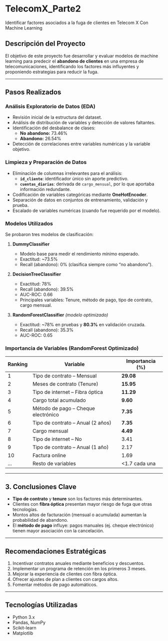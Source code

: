 # TelecomX_Parte2
Identificar factores asociados a la fuga de clientes en Telecom X Con Machine Learning

## Descripción del Proyecto
El objetivo de este proyecto fue desarrollar y evaluar modelos de machine learning para predecir el **abandono de clientes** 
en una empresa de telecomunicaciones, identificando los factores más influyentes y proponiendo estrategias para reducir la fuga.

---

## Pasos Realizados

### Análisis Exploratorio de Datos (EDA)
- Revisión inicial de la estructura del dataset.
- Análisis de distribución de variables y detección de valores faltantes.
- Identificación del desbalance de clases:
  - **No abandono:** 73.46%
  - **Abandono:** 26.54%
- Detección de correlaciones entre variables numéricas y la variable objetivo.

### Limpieza y Preparación de Datos
- Eliminación de columnas irrelevantes para el análisis:
  - **`id_cliente`**: identificador único sin aporte predictivo.
  - **`cuentas_diarias`**: derivada de `cargo_mensual`, por lo que aportaba información redundante.
- Codificación de variables categóricas mediante **OneHotEncoder**.
- Separación de datos en conjuntos de entrenamiento, validación y prueba.
- Escalado de variables numéricas (cuando fue requerido por el modelo).

### Modelos Utilizados
Se probaron tres modelos de clasificación:

1. **DummyClassifier**  
   - Modelo base para medir el rendimiento mínimo esperado.
   - Exactitud: ~73.5%
   - Recall (abandono): 0% (clasifica siempre como “no abandono”).

2. **DecisionTreeClassifier**  
   - Exactitud: 78%
   - Recall (abandono): 39.5%
   - AUC-ROC: 0.66
   - Principales variables: Tenure, método de pago, tipo de contrato, cargo mensual.

3. **RandomForestClassifier** *(modelo optimizado)*  
   - Exactitud: ~78% en pruebas y **80.3%** en validación cruzada.
   - Recall (abandono): 35.3%
   - AUC-ROC: 0.65

### Importancia de Variables (RandomForest Optimizado)
| Ranking | Variable | Importancia (%) |
|---------|----------|-----------------|
| 1 | Tipo de contrato – Mensual | **29.08** |
| 2 | Meses de contrato (Tenure) | **15.95** |
| 3 | Tipo de internet – Fibra óptica | **11.29** |
| 4 | Cargo total acumulado | **9.60** |
| 5 | Método de pago – Cheque electrónico | **7.35** |
| 6 | Tipo de contrato – Anual (2 años) | **7.35** |
| 7 | Cargo mensual | **4.49** |
| 8 | Tipo de internet – No | 3.41 |
| 9 | Tipo de contrato – Anual (1 año) | 2.17 |
| 10 | Factura online | 1.69 |
| ... | Resto de variables | <1.7 cada una |

---

## 3. Conclusiones Clave
- **Tipo de contrato** y **tenure** son los factores más determinantes.
- Clientes con **fibra óptica** presentan mayor riesgo de fuga que otras tecnologías.
- Montos altos de facturación (mensual o acumulada) aumentan la probabilidad de abandono.
- El **método de pago** influye: pagos manuales (ej. cheque electrónico) tienen mayor asociación con la cancelación.

---

## Recomendaciones Estratégicas
1. Incentivar contratos anuales mediante beneficios y descuentos.
2. Implementar un programa de retención en los primeros 3 meses.
3. Mejorar la experiencia de clientes con fibra óptica.
4. Ofrecer ajustes de plan a clientes con cargos altos.
5. Fomentar métodos de pago automáticos.

---

## Tecnologías Utilizadas
- Python 3.x
- Pandas, NumPy
- Scikit-learn
- Matplotlib
